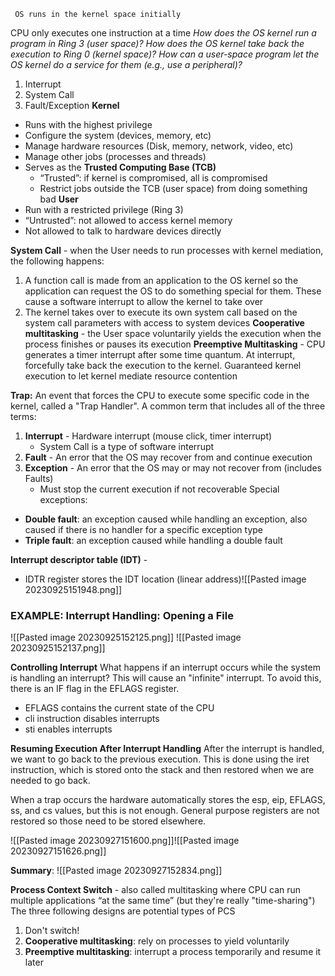 	 OS runs in the kernel space initially
CPU only executes one instruction at a time
*How does the OS kernel run a program in Ring 3 (user space)?*
*How does the OS kernel take back the execution to Ring 0 (kernel space)?*
*How can a user-space program let the OS kernel do a service for them (e.g., use a peripheral)?*
1. Interrupt
2. System Call
3. Fault/Exception
**Kernel**
- Runs with the highest privilege
- Configure the system (devices, memory, etc)
- Manage hardware resources (Disk, memory, network, video, etc)
- Manage other jobs (processes and threads)
- Serves as the **Trusted Computing Base (TCB)**
	- “Trusted”: if kernel is compromised, all is compromised
	- Restrict jobs outside the TCB (user space) from doing something bad
**User**
- Run with a restricted privilege (Ring 3)
- “Untrusted”: not allowed to access kernel memory
-  Not allowed to talk to hardware devices directly

**System Call** - when the User needs to run processes with kernel mediation, the following happens:
1. A function call is made from an application to the OS kernel so the application can request the OS  to do something special for them. These cause a software interrupt to allow the kernel to take over
2. The kernel takes over  to execute its own system call based on the system call parameters with access to system devices
**Cooperative multitasking** - the User space voluntarily yields the execution when the process finishes or pauses its execution
**Preemptive Multitasking** - CPU generates a timer interrupt after some time quantum. At interrupt, forcefully take back the execution to the kernel. Guaranteed kernel execution to let kernel mediate resource contention

**Trap:** An event that forces the CPU to execute some specific code in the kernel, called a "Trap Handler". A common term that includes all of the three terms:
1. **Interrupt** - Hardware interrupt (mouse click, timer interrupt)
	- System Call is a type of software interrupt
 2. **Fault** - An error that the OS may recover from and continue execution
 3. **Exception** - An error that the OS may or may not recover from (includes Faults)
	 - Must stop the current execution if not recoverable
Special exceptions: 
- **Double fault**: an exception caused while handling an exception, also caused if there is no handler for a specific exception type
- **Triple fault**: an exception caused while handling a double fault

**Interrupt descriptor table (IDT)** - 
- IDTR register stores the IDT location (linear address)![[Pasted image 20230925151948.png]]

### EXAMPLE: Interrupt Handling: Opening a File
![[Pasted image 20230925152125.png]]
![[Pasted image 20230925152137.png]]

**Controlling Interrupt**
What happens if an interrupt occurs while the system is handling an interrupt? This will cause an "infinite" interrupt. To avoid this, there is an IF flag in the EFLAGS register.
- EFLAGS contains the current state of the CPU
- cli instruction disables interrupts
- sti enables interrupts

**Resuming Execution After Interrupt Handling**
After the interrupt is handled, we want to go back to the previous execution. This is done using the iret instruction, which is stored onto the stack and then restored when we are needed to go back.

When a trap occurs the hardware automatically stores the esp, eip, EFLAGS, ss, and cs values, but this is not enough. General purpose registers are not restored so those need to be stored elsewhere.

![[Pasted image 20230927151600.png]]![[Pasted image 20230927151626.png]]

**Summary**:
![[Pasted image 20230927152834.png]]

**Process Context Switch** - also called multitasking where CPU can run multiple applications “at the same time” (but they're really "time-sharing")
The three following designs are potential types of PCS
1. Don't switch!
2. **Cooperative multitasking**: rely on processes to yield voluntarily
3. **Preemptive multitasking**: interrupt a process temporarily and resume it later
